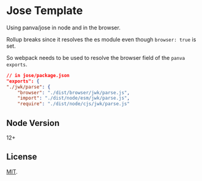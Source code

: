 # Jose Template

Using panva/jose in node and in the browser.

Rollup breaks since it resolves the es module even though `browser: true` is set.

So webpack needs to be used to resolve the browser field of the `panva exports`.

```json
// in jose/package.json
"exports": {
"./jwk/parse": {
    "browser": "./dist/browser/jwk/parse.js",
    "import": "./dist/node/esm/jwk/parse.js",
    "require": "./dist/node/cjs/jwk/parse.js"
```

## Node Version

12+

## License

[MIT](LICENSE).
